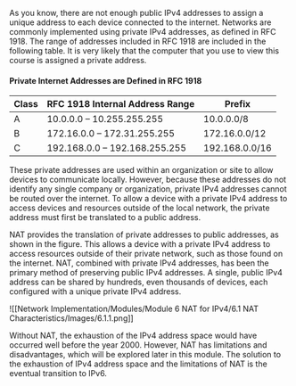 As you know, there are not enough public IPv4 addresses to assign a unique address to each device connected to the internet. Networks are commonly implemented using private IPv4 addresses, as defined in RFC 1918. The range of addresses included in RFC 1918 are included in the following table. It is very likely that the computer that you use to view this course is assigned a private address.

#### Private Internet Addresses are Defined in RFC 1918
|Class|RFC 1918 Internal Address Range|Prefix|
|---|---|---|
|A|10.0.0.0 – 10.255.255.255|10.0.0.0/8|
|B|172.16.0.0 – 172.31.255.255|172.16.0.0/12|
|C|192.168.0.0 – 192.168.255.255|192.168.0.0/16|

These private addresses are used within an organization or site to allow devices to communicate locally. However, because these addresses do not identify any single company or organization, private IPv4 addresses cannot be routed over the internet. To allow a device with a private IPv4 address to access devices and resources outside of the local network, the private address must first be translated to a public address.

NAT provides the translation of private addresses to public addresses, as shown in the figure. This allows a device with a private IPv4 address to access resources outside of their private network, such as those found on the internet. NAT, combined with private IPv4 addresses, has been the primary method of preserving public IPv4 addresses. A single, public IPv4 address can be shared by hundreds, even thousands of devices, each configured with a unique private IPv4 address.

![[Network Implementation/Modules/Module 6 NAT for IPv4/6.1 NAT Characteristics/Images/6.1.1.png]]

Without NAT, the exhaustion of the IPv4 address space would have occurred well before the year 2000. However, NAT has limitations and disadvantages, which will be explored later in this module. The solution to the exhaustion of IPv4 address space and the limitations of NAT is the eventual transition to IPv6.